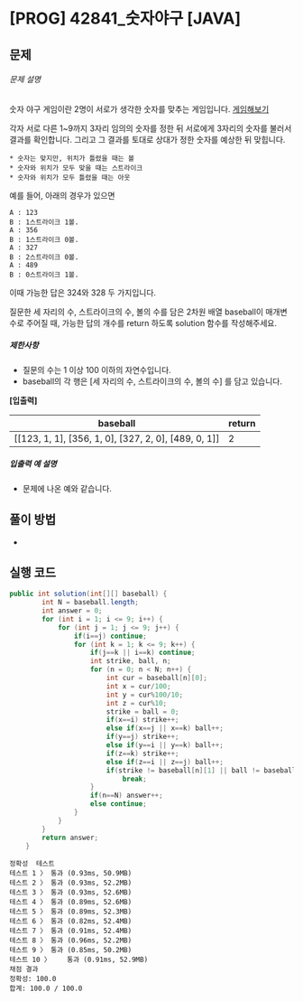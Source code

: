 # [PROG] 42841_숫자야구 [JAVA]

## 문제

###### 문제 설명

숫자 야구 게임이란 2명이 서로가 생각한 숫자를 맞추는 게임입니다. [게임해보기](https://scratch.mit.edu/projects/131352991/)

각자 서로 다른 1~9까지 3자리 임의의 숫자를 정한 뒤 서로에게 3자리의 숫자를 불러서 결과를 확인합니다. 그리고 그 결과를 토대로 상대가 정한 숫자를 예상한 뒤 맞힙니다.

```
* 숫자는 맞지만, 위치가 틀렸을 때는 볼
* 숫자와 위치가 모두 맞을 때는 스트라이크
* 숫자와 위치가 모두 틀렸을 때는 아웃
```

예를 들어, 아래의 경우가 있으면

```
A : 123
B : 1스트라이크 1볼.
A : 356
B : 1스트라이크 0볼.
A : 327
B : 2스트라이크 0볼.
A : 489
B : 0스트라이크 1볼.
```

이때 가능한 답은 324와 328 두 가지입니다.

질문한 세 자리의 수, 스트라이크의 수, 볼의 수를 담은 2차원 배열 baseball이 매개변수로 주어질 때, 가능한 답의 개수를 return 하도록 solution 함수를 작성해주세요.

##### 제한사항

- 질문의 수는 1 이상 100 이하의 자연수입니다.
- baseball의 각 행은 [세 자리의 수, 스트라이크의 수, 볼의 수] 를 담고 있습니다.

**[입출력]**

| baseball                                             | return |
| ---------------------------------------------------- | ------ |
| [[123, 1, 1], [356, 1, 0], [327, 2, 0], [489, 0, 1]] | 2      |

##### 입출력 예 설명

- 문제에 나온 예와 같습니다.

## 풀이 방법

- 

## 실행 코드

```java
public int solution(int[][] baseball) {
        int N = baseball.length;
		int answer = 0;
        for (int i = 1; i <= 9; i++) {
        	for (int j = 1; j <= 9; j++) {
        		if(i==j) continue;
        		for (int k = 1; k <= 9; k++) {
        			if(j==k || i==k) continue;
        			int strike, ball, n;
        			for (n = 0; n < N; n++) {
						int cur = baseball[n][0];
						int x = cur/100;
						int y = cur%100/10;
						int z = cur%10;
						strike = ball = 0;
						if(x==i) strike++;
						else if(x==j || x==k) ball++;
						if(y==j) strike++;
						else if(y==i || y==k) ball++;
						if(z==k) strike++;
						else if(z==i || z==j) ball++;
						if(strike != baseball[n][1] || ball != baseball[n][2])
							break;
					}
        			if(n==N) answer++;
        			else continue;
        		}
        	}
		}
        return answer;
    }
```

```
정확성  테스트
테스트 1 〉	통과 (0.93ms, 50.9MB)
테스트 2 〉	통과 (0.93ms, 52.2MB)
테스트 3 〉	통과 (0.93ms, 52.6MB)
테스트 4 〉	통과 (0.89ms, 52.6MB)
테스트 5 〉	통과 (0.89ms, 52.3MB)
테스트 6 〉	통과 (0.82ms, 52.4MB)
테스트 7 〉	통과 (0.91ms, 52.4MB)
테스트 8 〉	통과 (0.96ms, 52.2MB)
테스트 9 〉	통과 (0.85ms, 50.2MB)
테스트 10 〉	통과 (0.91ms, 52.9MB)
채점 결과
정확성: 100.0
합계: 100.0 / 100.0
```